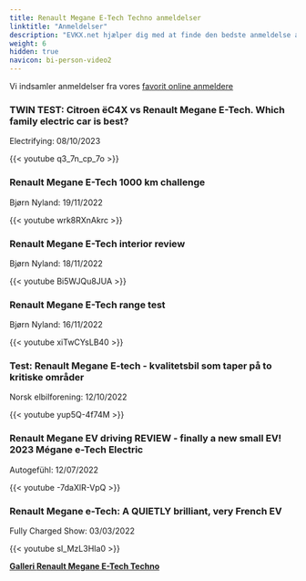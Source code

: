 ```yaml
---
title: Renault Megane E-Tech Techno anmeldelser
linktitle: "Anmeldelser"
description: "EVKX.net hjælper dig med at finde den bedste anmeldelse af denne model."
weight: 6
hidden: true
navicon: bi-person-video2
---
```

Vi indsamler anmeldelser fra vores [favorit online anmeldere](../../../../../guides/evreviewers/)

<div class="container text-center shadow p-2 pe-4 mb-5 bg-body-tertiary rounded border">
<h3>TWIN TEST: Citroen ëC4X vs Renault Megane E-Tech. Which family electric car is best?</h3>
<p>Electrifying: 08/10/2023</p>

{{< youtube q3_7n_cp_7o >}}

</div>
<div class="container text-center shadow p-2 pe-4 mb-5 bg-body-tertiary rounded border">
<h3>Renault Megane E-Tech 1000 km challenge</h3>
<p>Bjørn Nyland: 19/11/2022</p>

{{< youtube wrk8RXnAkrc >}}

</div>
<div class="container text-center shadow p-2 pe-4 mb-5 bg-body-tertiary rounded border">
<h3>Renault Megane E-Tech interior review</h3>
<p>Bjørn Nyland: 18/11/2022</p>

{{< youtube Bi5WJQu8JUA >}}

</div>
<div class="container text-center shadow p-2 pe-4 mb-5 bg-body-tertiary rounded border">
<h3>Renault Megane E-Tech range test</h3>
<p>Bjørn Nyland: 16/11/2022</p>

{{< youtube xiTwCYsLB40 >}}

</div>
<div class="container text-center shadow p-2 pe-4 mb-5 bg-body-tertiary rounded border">
<h3>Test: Renault Megane E-tech - kvalitetsbil som taper på to kritiske områder</h3>
<p>Norsk elbilforening: 12/10/2022</p>

{{< youtube yup5Q-4f74M >}}

</div>
<div class="container text-center shadow p-2 pe-4 mb-5 bg-body-tertiary rounded border">
<h3>Renault Megane EV driving REVIEW - finally a new small EV! 2023 Mégane e-Tech Electric</h3>
<p>Autogefühl: 12/07/2022</p>

{{< youtube -7daXlR-VpQ >}}

</div>
<div class="container text-center shadow p-2 pe-4 mb-5 bg-body-tertiary rounded border">
<h3>Renault Megane e-Tech: A QUIETLY brilliant, very French EV</h3>
<p>Fully Charged Show: 03/03/2022</p>

{{< youtube sI_MzL3HIa0 >}}

</div>
<div class="mt-3 mb-3">
<a href="../gallery/" class="text-decoration-none text-black">
<strong><i class="bi-arrow-left"></i>Galleri  </strong>
</a>
<a href="../" class="text-decoration-none text-black float-end">
<strong>Renault Megane E-Tech Techno <i class="bi-arrow-right"></i></strong>
</a>
</div>
